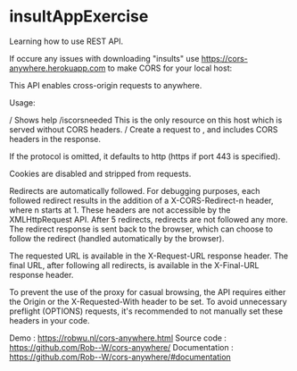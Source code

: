 # insultAppExercise
Learning how to use REST API.

If occure any issues with downloading "insults" use https://cors-anywhere.herokuapp.com to make CORS for your local host:

This API enables cross-origin requests to anywhere.

Usage:

/               Shows help
/iscorsneeded   This is the only resource on this host which is served without CORS headers.
/<url>          Create a request to <url>, and includes CORS headers in the response.

If the protocol is omitted, it defaults to http (https if port 443 is specified).

Cookies are disabled and stripped from requests.

Redirects are automatically followed. For debugging purposes, each followed redirect results
in the addition of a X-CORS-Redirect-n header, where n starts at 1. These headers are not
accessible by the XMLHttpRequest API.
After 5 redirects, redirects are not followed any more. The redirect response is sent back
to the browser, which can choose to follow the redirect (handled automatically by the browser).

The requested URL is available in the X-Request-URL response header.
The final URL, after following all redirects, is available in the X-Final-URL response header.


To prevent the use of the proxy for casual browsing, the API requires either the Origin
or the X-Requested-With header to be set. To avoid unnecessary preflight (OPTIONS) requests,
it's recommended to not manually set these headers in your code.


Demo          :   https://robwu.nl/cors-anywhere.html
Source code   :   https://github.com/Rob--W/cors-anywhere/
Documentation :   https://github.com/Rob--W/cors-anywhere/#documentation
